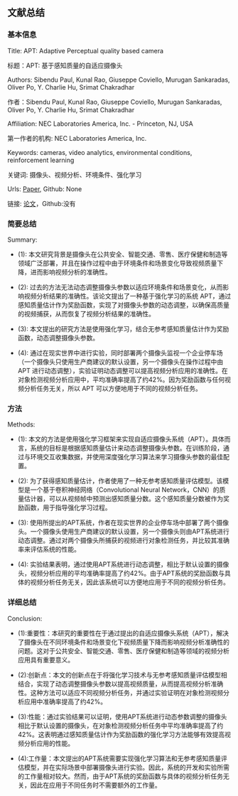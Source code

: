 ## 文献总结




### 基本信息
Title: APT: Adaptive Perceptual quality based camera

标题：APT: 基于感知质量的自适应摄像头

Authors: Sibendu Paul, Kunal Rao, Giuseppe Coviello, Murugan Sankaradas, Oliver Po, Y. Charlie Hu, Srimat Chakradhar

作者：Sibendu Paul, Kunal Rao, Giuseppe Coviello, Murugan Sankaradas, Oliver Po, Y. Charlie Hu, Srimat Chakradhar

Affiliation: NEC Laboratories America, Inc. - Princeton, NJ, USA

第一作者的机构: NEC Laboratories America, Inc.

Keywords: cameras, video analytics, environmental conditions, reinforcement learning

关键词: 摄像头、视频分析、环境条件、强化学习

Urls: [Paper](https://arxiv.org/abs/2211.08504v1), Github: None

链接: [论文](https://arxiv.org/abs/2211.08504v1)，Github:没有

### 简要总结      
Summary: 

- (1): 本文研究背景是摄像头在公共安全、智能交通、零售、医疗保健和制造等领域广泛部署，并且在操作过程中由于环境条件和场景变化导致视频质量下降，进而影响视频分析的准确性。

- (2): 过去的方法无法动态调整摄像头参数以适应环境条件和场景变化，从而影响视频分析结果的准确性。该论文提出了一种基于强化学习的系统 APT，通过感知质量估计作为奖励函数，实现了对摄像头参数的动态调整，以确保高质量的视频捕获，从而恢复了视频分析结果的准确性。

- (3): 本文提出的研究方法是使用强化学习，结合无参考感知质量估计作为奖励函数，动态调整摄像头参数。

- (4): 通过在现实世界中进行实验，同时部署两个摄像头监视一个企业停车场（一个摄像头只使用生产商建议的默认设置，另一个摄像头在操作过程中由 APT 进行动态调整），实验证明动态调整可以提高视频分析应用的准确性。在对象检测视频分析应用中，平均准确率提高了约42%。因为奖励函数与任何视频分析任务无关，所以 APT 可以方便地用于不同的视频分析任务。
### 方法
Methods:

- (1): 本文的方法是使用强化学习框架来实现自适应摄像头系统（APT）。具体而言，系统的目标是根据感知质量估计来动态调整摄像头参数。在训练阶段，通过与环境交互收集数据，并使用深度强化学习算法来学习摄像头参数的最佳配置。

- (2): 为了获得感知质量估计，作者使用了一种无参考感知质量评估模型。该模型是一个基于卷积神经网络（Convolutional Neural Network，CNN）的质量估计器，可以从视频帧中预测出感知质量分数。这个感知质量分数被作为奖励函数，用于指导强化学习过程。

- (3): 使用所提出的APT系统，作者在现实世界的企业停车场中部署了两个摄像头。一个摄像头使用生产商建议的默认设置，另一个摄像头则由APT系统进行动态调整。通过对两个摄像头所捕获的视频进行对象检测任务，并比较其准确率来评估系统的性能。

- (4): 实验结果表明，通过使用APT系统进行动态调整，相比于默认设置的摄像头，视频分析应用的平均准确率提高了约42%。由于APT系统的奖励函数与具体的视频分析任务无关，因此该系统可以方便地应用于不同的视频分析任务。





### 详细总结
Conclusion: 

- (1):重要性：本研究的重要性在于通过提出的自适应摄像头系统（APT），解决了摄像头在不同环境条件和场景变化下视频质量下降而影响视频分析准确性的问题。这对于公共安全、智能交通、零售、医疗保健和制造等领域的视频分析应用具有重要意义。

- (2):创新点：本文的创新点在于将强化学习技术与无参考感知质量评估模型相结合，实现了动态调整摄像头参数以提高视频质量，从而提高视频分析准确性。这种方法可以适应不同视频分析任务，并通过实验证明在对象检测视频分析应用中准确率提高了约42%。

- (3):性能：通过实验结果可以证明，使用APT系统进行动态参数调整的摄像头相比于默认设置的摄像头，在对象检测视频分析任务中平均准确率提高了约42%。这表明通过感知质量估计作为奖励函数的强化学习方法能够有效提高视频分析应用的性能。

- (4):工作量：本文提出的APT系统需要实现强化学习算法和无参考感知质量评估模型，并在实际场景中部署摄像头进行实验。因此，系统的开发和实验所需的工作量相对较大。然而，由于APT系统的奖励函数与具体的视频分析任务无关，因此在应用于不同任务时不需要额外的工作量。




